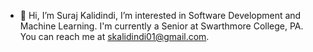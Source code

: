 - 👋 Hi, I’m Suraj Kalidindi, I’m interested in Software Development and Machine Learning. I'm currently a Senior at Swarthmore College, PA. You can reach me at skalidindi01@gmail.com.

<!---
Skulli01/Skulli01 is a ✨ special ✨ repository because its `README.md` (this file) appears on your GitHub profile.
You can click the Preview link to take a look at your changes.
--->
